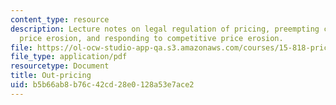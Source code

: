 ```yaml
---
content_type: resource
description: Lecture notes on legal regulation of pricing, preempting competitive
  price erosion, and responding to competitive price erosion.
file: https://ol-ocw-studio-app-qa.s3.amazonaws.com/courses/15-818-pricing-spring-2010/b5b66ab8b76c42cd28e0128a53e7ace2_MIT15_818S10_lec07.pdf
file_type: application/pdf
resourcetype: Document
title: Out-pricing
uid: b5b66ab8-b76c-42cd-28e0-128a53e7ace2
---
```

